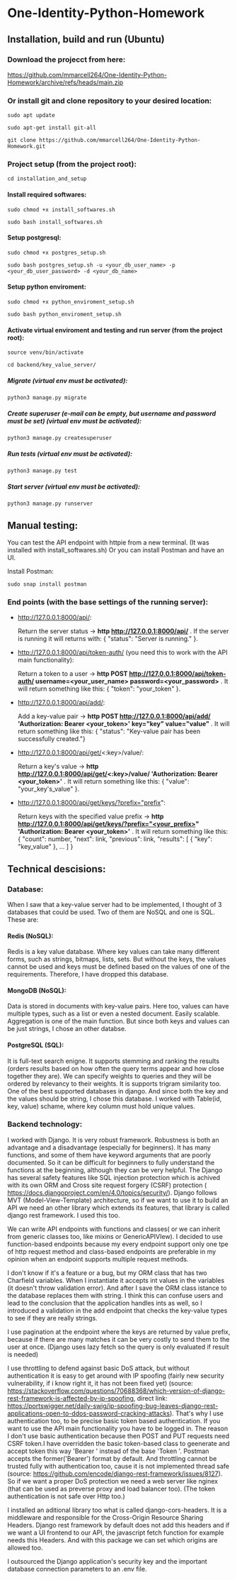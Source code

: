 # One-Identity-Python-Homework
## Installation, build and run (Ubuntu)
### Download the projecct from here:
https://github.com/mmarcell264/One-Identity-Python-Homework/archive/refs/heads/main.zip
### Or install git and clone repository to your desired location:
```shell
sudo apt update
```
```shell
sudo apt-get install git-all
```
```shell
git clone https://github.com/mmarcell264/One-Identity-Python-Homework.git
```
### Project setup (from the project root):
```shell
cd installation_and_setup
```
#### Install required softwares:
```shell
sudo chmod +x install_softwares.sh
```
```shell
sudo bash install_softwares.sh
```
#### Setup postgresql:
```shell
sudo chmod +x postgres_setup.sh
```
```shell
sudo bash postgres_setup.sh -u <your_db_user_name> -p <your_db_user_password> -d <your_db_name>
```
#### Setup python enviroment:
```shell
sudo chmod +x python_enviroment_setup.sh
```
```shell
sudo bash python_enviroment_setup.sh
```
#### Activate virtual enviroment and testing and run server (from the project root):
```shell
source venv/bin/activate
```
```shell
cd backend/key_value_server/
```
##### Migrate (virtual env must be activated):
```shell
python3 manage.py migrate
```
##### Create superuser (e-mail can be empty, but username and password must be set) (virtual env must be activated):
```shell
python3 manage.py createsuperuser
```
##### Run tests (virtual env must be activated):
```shell
python3 manage.py test
```
##### Start server (virtual env must be activated):
```shell
python3 manage.py runserver
```
## Manual testing:

You can test the API endpoint with httpie from a new terminal. (It was installed with install_softwares.sh) Or you can install Postman and have an UI.

Install Postman:
```shell
sudo snap install postman
```

### End points (with the base settings of the running server):
- http://127.0.0.1:8000/api/: 
 
  Return the server status -> **http http://127.0.0.1:8000/api/** . If the server is running it will returns with: { "status": "Server is running." }.

- http://127.0.0.1:8000/api/token-auth/ (you need this to work with the API main functionality): 

  Return a token to a user -> **http POST http://127.0.0.1:8000/api/token-auth/ username=<your_user_name> password=<your_password>** . It will return something like this: { "token": "your_token" }.

- http://127.0.0.1:8000/api/add/: 
 
  Add a key-value pair -> **http POST http://127.0.0.1:8000/api/add/  'Authorization: Bearer <your_token>' key="key" value="value"** . It will return something like this:  { "status": "Key-value pair has been successfully created."}

- http://127.0.0.1:8000/api/get/<:key>/value/: 
 
  Return a key's value -> **http http://127.0.0.1:8000/api/get/<:key>/value/ 'Authorization: Bearer <your_token>'** . It will return something like this: { "value": "your_key's_value" }.
  
- http://127.0.0.1:8000/api/get/keys/?prefix="prefix": 

  Return keys with the specified value prefix -> **http http://127.0.0.1:8000/api/get/keys/?prefix="<your_prefix>" 'Authorization: Bearer <your_token>'** . It will return something like this: { "count": number, "next": link, "previous": link, "results": [ { "key": "key_value" }, ... ] }
  
## Technical descisions:
### Database:
When I saw that a key-value server had to be implemented, I thought of 3 databases that could be used. Two of them are NoSQL and one is SQL. These are:
#### Redis (NoSQL):
Redis is a key value database. Where key values can take many different forms, such as strings, bitmaps, lists, sets. But without the keys, the values cannot be used and keys must be defined based on the values of one of the requirements. Therefore, I have dropped this database.
#### MongoDB (NoSQL):
Data is stored in documents with key-value pairs. Here too, values can have multiple types, such as a list or even a nested document. Easily scalable. Aggregation is one of the main function. But since both keys and values can be just strings, I chose an other databse. 
#### PostgreSQL (SQL):
It is full-text search enigne. It supports stemming and ranking the results (orders results based on how often the query terms appear and how close together they are). We can specify weights to queries and they will be ordered by relevancy to their weights. It is supports trigram similarity too. One of the best supported databases in django. And since both the key and the values should be string, I chose this database. I worked with Table(id, key, value) schame, where key column must hold unique values.
  
### Backend technology:
I worked with Django. It is very robust framework. Robustness is both an advantage and a disadvantage (especially for beginners). It has many functions, and some of them have keyword arguments that are poorly documented. So it can be difficult for beginners to fully understand the functions at the beginning, although they can be very helpful. The Django has several safety features like SQL injection protection which is achived with its own ORM and Cross site request forgery (CSRF) protection ( https://docs.djangoproject.com/en/4.0/topics/security/). Django follows MVT (Model-View-Template) architecture, so if we want to use it to build an API we need an other library which extends its features, that library is called django rest framework. I used this too.

We can write API endpoints with functions and classes( or we can inherit from generic classes too, like mixins or GenericAPIVIew). I decided to use function-based endpoints because my every endpoint support only one tpe of http request method and class-based endpoints are preferable in my opinion when an endpoint supports multiple request methods.
  
I don't know if it's a feature or a bug, but my ORM class that has two Charfield variables. When I instantiate it accepts int values in the variables (it doesn't throw  validation error). And after I save the ORM class istance to the database replaces them with string. I think this can confuse users and lead to the conclusion that the application handles ints as well, so I introduced a validation in the add endpoint that checks the key-value types to see if they are really strings.
  
I use pagination at the endpoint where the keys are returned by value prefix, because if there are many matches it can be very costly to send them to the user at once. (Django uses lazy fetch so the query is only evaluated if result is needed)
  
I use throttling to defend against basic DoS attack, but without authentication it is easy to get around with IP spoofing (fairly new security vulnerability, if i know right it, it has not been fixed yet) (source: https://stackoverflow.com/questions/70688368/which-version-of-django-rest-framework-is-affected-by-ip-spoofing, direct link: https://portswigger.net/daily-swig/ip-spoofing-bug-leaves-django-rest-applications-open-to-ddos-password-cracking-attacks). That's why I use authentication too, to be precise basic token based authentication. If you want to use the API main functionality you have to be logged in. The reason I don't use basic authentication because then POST and PUT requests need CSRF token.I have overridden the basic token-based class to geenerate and accept token this way 'Bearer <toke>' instead of the base 'Token <token>'. Postman accepts the former('Bearer') format by default. And throttling cannot be trusted fully with authentication too, cause it is not implemented thread safe  (source: https://github.com/encode/django-rest-framework/issues/8127). So if we want a proper DoS protection we need a web server like nginex (that can be used as preverse proxy and load balancer too). (The token authentication is not safe over Http too.)
  
I installed an aditional library too what is called  django-cors-headers. It is a middleware and responsible for the Cross-Origin Resource Sharing Headers. Django rest framework by default does not add this headers and if we want a UI frontend to our API, the javascript fetch function for example needs this Headers. And with this package we can set which origins are allowed too.
  
I outsourced the Django application's security key and the important database connection parameters to an .env file.

  
  











